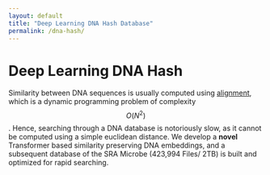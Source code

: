 ```yaml
---
layout: default
title: "Deep Learning DNA Hash Database"
permalink: /dna-hash/
---
```


# Deep Learning DNA Hash
Similarity between DNA sequences is usually computed using [alignment](/cpp-dna-alignment), which is a dynamic programming problem of complexity $$ O(N^2) $$. Hence, searching through a DNA database is notoriously slow, as it cannot be computed using a simple euclidean distance. We develop a **novel** Transformer based similarity preserving DNA embeddings, and a subsequent database of the SRA Microbe (423,994 Files/ 2TB) is built and optimized for rapid searching. 

